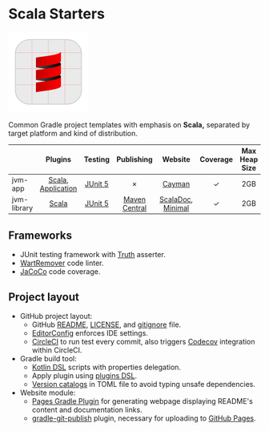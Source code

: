 # Scala Starters

![](https://github.com/hanggrian/scala-starters/raw/assets/logo.png)

Common Gradle project templates with emphasis on **Scala,** separated by target
platform and kind of distribution.

| | Plugins | Testing | Publishing | Website | Coverage | Max Heap Size
--- | :---: | :---: | :---: | :---: | :---: | :---:
jvm-app | [Scala], [Application] | [JUnit 5] | &cross; | [Cayman] | &check; | 2GB
jvm-library | [Scala] | [JUnit 5] | [Maven Central] | [ScalaDoc], [Minimal] | &check; | 2GB

## Frameworks

- JUnit testing framework with [Truth](https://truth.dev/) asserter.
- [WartRemover](https://www.wartremover.org/) code linter.
- [JaCoCo](https://docs.gradle.org/current/userguide/jacoco_plugin.html) code
  coverage.

## Project layout

- GitHub project layout:
  - GitHub [README](httgps://docs.github.com/en/repositories/managing-your-repositorys-settings-and-features/customizing-your-repository/about-readmes/),
    [LICENSE](https://docs.github.com/en/repositories/managing-your-repositorys-settings-and-features/customizing-your-repository/licensing-a-repository/),
    and [gitignore](https://docs.github.com/en/get-started/getting-started-with-git/ignoring-files/)
    file.
  - [EditorConfig](https://editorconfig.org/) enforces IDE settings.
  - [CircleCI](https://circleci.com/) to run test every commit, also triggers
    [Codecov](https://about.codecov.io/) integration within CircleCI.
- Gradle build tool:
  - [Kotlin DSL](https://docs.gradle.org/current/userguide/kotlin_dsl.html)
    scripts with properties delegation.
  - Apply plugin using [plugins DSL](https://docs.gradle.org/current/userguide/plugins.html).
  - [Version catalogs](https://docs.gradle.org/current/userguide/platforms.html)
    in TOML file to avoid typing unsafe dependencies.
- Website module:
  - [Pages Gradle Plugin](https://github.com/hendraanggrian/pages-gradle-plugin/)
    for generating webpage displaying README's content and documentation links.
  - [gradle-git-publish](https://github.com/ajoberstar/gradle-git-publish/)
    plugin, necessary for uploading to [GitHub Pages](https://pages.github.com/).

[Scala]: https://docs.gradle.org/current/userguide/scala_plugin.html
[Application]: https://docs.gradle.org/current/userguide/application_plugin.html
[JUnit 4]: https://junit.org/junit4/
[JUnit 5]: https://junit.org/junit5/
[Maven Central]: https://central.sonatype.com/
[ScalaDoc]: https://docs.gradle.org/current/dsl/org.gradle.api.tasks.scala.ScalaDoc.html
[Cayman]: https://hanggrian.github.io/cayman-dark-theme/
[Minimal]: https://hanggrian.github.io/minimal-dark-theme/
